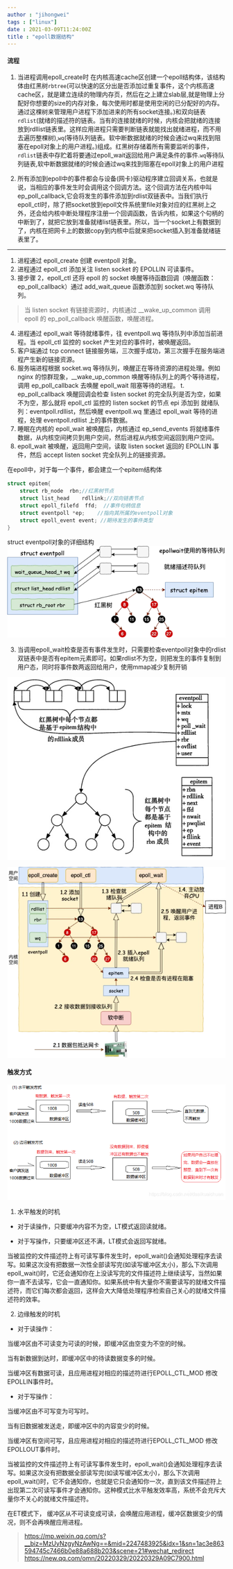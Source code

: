 ```yaml
---
author : "jihongwei"
tags : ["linux"]
date : 2021-03-09T11:24:00Z
title : "epoll数据结构"
---
```

#### 流程

1. 当进程调用epoll_create时 在内核高速cache区创建一个epoll结构体，该结构体由红黑树`rbtree`(可以快速的区分出是否添加过重复事件，这个内核高速cache区，就是建立连续的物理内存页，然后在之上建立slab层,就是物理上分配好你想要的size的内存对象，每次使用时都是使用空闲的已分配好的内存。通过这棵树来管理用户进程下添加进来的所有socket连接。)和双向链表`rdlist`(就绪的描述符的链表。当有的连接就绪的时候，内核会把就绪的连接放到rdllist链表里。这样应用进程只需要判断链表就能找出就绪进程，而不用去遍历整棵树),`wq`(等待队列链表。软中断数据就绪的时候会通过wq来找到阻塞在epoll对象上的用户进程。)组成。红黑树存储着所有需要监听的事件，`rdlist`链表中存贮着将要通过epoll_wait返回给用户满足条件的事件.`wq`等待队列链表,软中断数据就绪的时候会通过wq来找到阻塞在epoll对象上的用户进程


2. 所有添加到epoll中的事件都会与设备(网卡)驱动程序建立回调关系，也就是说，当相应的事件发生时会调用这个回调方法。这个回调方法在内核中叫ep_poll_callback,它会将发生的事件添加到rdlist双链表中。当我们执行epoll_ctl时，除了把socket放到epoll文件系统里file对象对应的红黑树上之外，还会给内核中断处理程序注册一个回调函数，告诉内核，如果这个句柄的中断到了，就把它放到准备就绪list链表里。所以，当一个socket上有数据到了，内核在把网卡上的数据copy到内核中后就来把socket插入到准备就绪链表里了。   

----

1. 进程通过 epoll_create 创建 eventpoll 对象。
2. 进程通过 epoll_ctl 添加关注 listen socket 的 EPOLLIN 可读事件。
3. 接步骤 2，epoll_ctl 还将 epoll 的 socket 唤醒等待函数回调（唤醒函数：ep_poll_callback）通过 add_wait_queue 函数添加到 socket.wq 等待队列。
> 当 listen socket 有链接资源时，内核通过 __wake_up_common 调用 epoll 的 ep_poll_callback 唤醒函数，唤醒进程。

4. 进程通过 epoll_wait 等待就绪事件，往 eventpoll.wq 等待队列中添加当前进程。当 epoll_ctl 监控的 socket 产生对应的事件时，被唤醒返回。
5. 客户端通过 tcp connect 链接服务端，三次握手成功，第三次握手在服务端进程产生新的链接资源。
6. 服务端进程根据 socket.wq 等待队列，唤醒正在等待资源的进程处理。例如 nginx 的惊群现象，__wake_up_common 唤醒等待队列上的两个等待进程，调用 ep_poll_callback 去唤醒 epoll_wait 阻塞等待的进程。
t. ep_poll_callback 唤醒回调会检查 listen socket 的完全队列是否为空，如果不为空，那么就将 epoll_ctl 监控的 listen socket 的节点 epi 添加到 就绪队列：eventpoll.rdllist，然后唤醒 eventpoll.wq 里通过 epoll_wait 等待的进程，处理 eventpoll.rdllist 上的事件数据。
8. 睡眠在内核的 epoll_wait 被唤醒后，内核通过 ep_send_events 将就绪事件数据，从内核空间拷贝到用户空间，然后进程从内核空间返回到用户空间。
9. epoll_wait 被唤醒，返回用户空间，读取 listen socket 返回的 EPOLLIN 事件，然后 accept listen socket 完全队列上的链接资源。


在epoll中，对于每一个事件，都会建立一个epitem结构体
```c++
struct epitem{
    struct rb_node  rbn;//红黑树节点
    struct list_head    rdllink;//双向链表节点
    struct epoll_filefd  ffd;  //事件句柄信息
    struct eventpoll *ep;    //指向其所属的eventpoll对象
    struct epoll_event event; //期待发生的事件类型
}
```
struct eventpoll对象的详细结构
![clickhouse](../image/epollstruct.webp)

3. 当调用epoll_wait检查是否有事件发生时，只需要检查eventpoll对象中的rdlist双链表中是否有epitem元素即可。如果rdlist不为空，则把发生的事件复制到用户态，同时将事件数两返回给用户，使用mmap减少复制开销


![clickhouse](../image/rdlist.jpg)

![clickhouse](../image/epollflow.webp)

#### 触发方式


![普片](../image/epoll.png)

1. 水平触发的时机

* 对于读操作，只要缓冲内容不为空，LT模式返回读就绪。

* 对于写操作，只要缓冲区还不满，LT模式会返回写就绪。

当被监控的文件描述符上有可读写事件发生时，epoll_wait()会通知处理程序去读写。如果这次没有把数据一次性全部读写完(如读写缓冲区太小)，那么下次调用 epoll_wait()时，它还会通知你在上没读写完的文件描述符上继续读写，当然如果你一直不去读写，它会一直通知你。如果系统中有大量你不需要读写的就绪文件描述符，而它们每次都会返回，这样会大大降低处理程序检索自己关心的就绪文件描述符的效率。

2. 边缘触发的时机
* 对于读操作：

当缓冲区由不可读变为可读的时候，即缓冲区由空变为不空的时候。

当有新数据到达时，即缓冲区中的待读数据变多的时候。

当缓冲区有数据可读，且应用进程对相应的描述符进行EPOLL_CTL_MOD 修改EPOLLIN事件时。

* 对于写操作：

当缓冲区由不可写变为可写时。

当有旧数据被发送走，即缓冲区中的内容变少的时候。

当缓冲区有空间可写，且应用进程对相应的描述符进行EPOLL_CTL_MOD 修改EPOLLOUT事件时。

当被监控的文件描述符上有可读写事件发生时，epoll_wait()会通知处理程序去读写。如果这次没有把数据全部读写完(如读写缓冲区太小)，那么下次调用epoll_wait()时，它不会通知你，也就是它只会通知你一次，直到该文件描述符上出现第二次可读写事件才会通知你。这种模式比水平触发效率高，系统不会充斥大量你不关心的就绪文件描述符。

在ET模式下， 缓冲区从不可读变成可读，会唤醒应用进程，缓冲区数据变少的情况，则不会再唤醒应用进程。

> https://mp.weixin.qq.com/s?__biz=MzUyNzgyNzAwNg==&mid=2247483925&idx=1&sn=1ac3e863594745c7466b0e88a688b203&scene=21#wechat_redirect
https://new.qq.com/omn/20220329/20220329A09C7900.html
